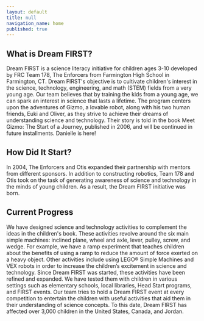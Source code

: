 ```yaml
---
layout: default
title: null
navigation_name: home
published: true
---
```


## What is Dream FIRST?
Dream FIRST is a science literacy initiative for children ages 3-10
developed by FRC Team 178, The Enforcers from Farmington High School in
Farmington, CT. Dream FIRST's objective is to cultivate children's interest
in the science, technology, engineering, and math (STEM) fields from a very
young age. Our team believes that by training the kids from a young age, we
can spark an interest in science that lasts a lifetime. The program centers
upon the adventures of Gizmo, a lovable robot, along with his two human
friends, Euki and Oliver, as they strive to achieve their dreams of
understanding science and technology. Their story is told in the book Meet
Gizmo: The Start of a Journey, published in 2006, and will be continued in
future installments.
Danielle is here!
## How Did It Start?
In 2004, The Enforcers and Otis expanded their partnership with mentors
from different sponsors. In addition to constructing robotics, Team 178 and
Otis took on the task of generating awareness of science and technology in
the minds of young children. As a result, the Dream FIRST initiative was
born.

## Current Progress
We have designed science and technology activities to complement the
ideas in the children's book. These activities revolve around the six main
simple machines: inclined plane, wheel and axle, lever, pulley, screw, and
wedge. For example, we have a ramp experiment that teaches children about
the benefits of using a ramp to reduce the amount of force exerted on a
heavy object. Other activities include using LEGO® Simple Machines and VEX
robots in order to increase the children’s excitement in science and
technology.
Since Dream FIRST was started, these activities have been refined and
expanded. We have tested them with children in various settings such as
elementary schools, local libraries, Head Start programs, and FIRST events.
Our team tries to hold a Dream FIRST event at every competition to
entertain the children with useful activities that aid them in their
understanding of science concepts. To this date, Dream FIRST has affected
over 3,000 children in the United States, Canada, and Jordan.